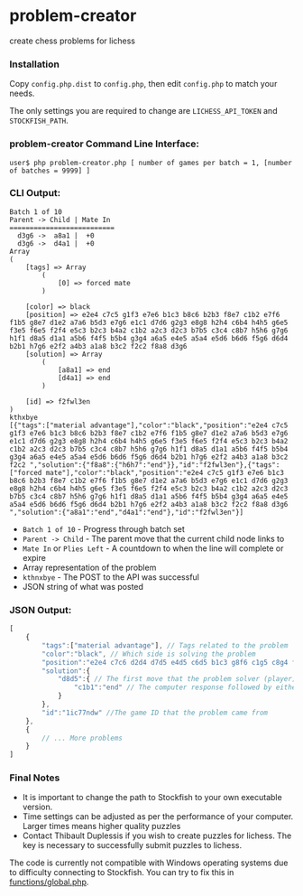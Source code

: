 problem-creator
===============

create chess problems for lichess

### Installation

Copy `config.php.dist` to `config.php`, then edit `config.php` to match your needs.

The only settings you are required to change are `LICHESS_API_TOKEN` and `STOCKFISH_PATH`.

### problem-creator Command Line Interface:
`user$ php problem-creator.php [ number of games per batch = 1, [number of batches = 9999] ]`

### CLI Output:
```
Batch 1 of 10
Parent -> Child | Mate In
==========================
  d3g6 ->  a8a1 |  +0
  d3g6 ->  d4a1 |  +0
Array
(
    [tags] => Array
        (
            [0] => forced mate
        )

    [color] => black
    [position] => e2e4 c7c5 g1f3 e7e6 b1c3 b8c6 b2b3 f8e7 c1b2 e7f6 f1b5 g8e7 d1e2 a7a6 b5d3 e7g6 e1c1 d7d6 g2g3 e8g8 h2h4 c6b4 h4h5 g6e5 f3e5 f6e5 f2f4 e5c3 b2c3 b4a2 c1b2 a2c3 d2c3 b7b5 c3c4 c8b7 h5h6 g7g6 h1f1 d8a5 d1a1 a5b6 f4f5 b5b4 g3g4 a6a5 e4e5 a5a4 e5d6 b6d6 f5g6 d6d4 b2b1 h7g6 e2f2 a4b3 a1a8 b3c2 f2c2 f8a8 d3g6
    [solution] => Array
        (
            [a8a1] => end
            [d4a1] => end
        )

    [id] => f2fwl3en
)
kthxbye
[{"tags":["material advantage"],"color":"black","position":"e2e4 c7c5 g1f3 e7e6 b1c3 b8c6 b2b3 f8e7 c1b2 e7f6 f1b5 g8e7 d1e2 a7a6 b5d3 e7g6 e1c1 d7d6 g2g3 e8g8 h2h4 c6b4 h4h5 g6e5 f3e5 f6e5 f2f4 e5c3 b2c3 b4a2 c1b2 a2c3 d2c3 b7b5 c3c4 c8b7 h5h6 g7g6 h1f1 d8a5 d1a1 a5b6 f4f5 b5b4 g3g4 a6a5 e4e5 a5a4 e5d6 b6d6 f5g6 d6d4 b2b1 h7g6 e2f2 a4b3 a1a8 b3c2 f2c2 ","solution":{"f8a8":{"h6h7":"end"}},"id":"f2fwl3en"},{"tags":["forced mate"],"color":"black","position":"e2e4 c7c5 g1f3 e7e6 b1c3 b8c6 b2b3 f8e7 c1b2 e7f6 f1b5 g8e7 d1e2 a7a6 b5d3 e7g6 e1c1 d7d6 g2g3 e8g8 h2h4 c6b4 h4h5 g6e5 f3e5 f6e5 f2f4 e5c3 b2c3 b4a2 c1b2 a2c3 d2c3 b7b5 c3c4 c8b7 h5h6 g7g6 h1f1 d8a5 d1a1 a5b6 f4f5 b5b4 g3g4 a6a5 e4e5 a5a4 e5d6 b6d6 f5g6 d6d4 b2b1 h7g6 e2f2 a4b3 a1a8 b3c2 f2c2 f8a8 d3g6 ","solution":{"a8a1":"end","d4a1":"end"},"id":"f2fwl3en"}]
```
* `Batch 1 of 10` - Progress through batch set
* `Parent -> Child` - The parent move that the current child node links to
* `Mate In` or `Plies Left` - A countdown to when the line will complete or expire
* Array representation of the problem
* `kthnxbye` - The POST to the API was successful
* JSON string of what was posted

### JSON Output:
```javascript
[
    {
        "tags":["material advantage"], // Tags related to the problem
        "color":"black", // Which side is solving the problem
        "position":"e2e4 c7c6 d2d4 d7d5 e4d5 c6d5 b1c3 g8f6 c1g5 c8g4 f2f3 g4f5 f1d3 f5d3 d1d3 e7e6 e1c1 b8c6 d1e1 f8e7 g5f6 e7f6 c3d5 ", // The starting position for the problem
        "solution":{
            "d8d5":{ // The first move that the problem solver (player) has to play
                "c1b1":"end" // The computer response followed by either more moves or "end" indicating that the problem is complete
            }
        },
        "id":"1ic77ndw" //The game ID that the problem came from
    },
    {
        // ... More problems
    }
]
```

### Final Notes

* It is important to change the path to Stockfish to your own executable version.
* Time settings can be adjusted as per the performance of your computer. Larger times means higher quality puzzles
* Contact Thibault Duplessis if you wish to create puzzles for lichess. The key is necessary to successfully submit puzzles to lichess.

The code is currently not compatible with Windows operating systems due to difficulty connecting to Stockfish. You can try to fix this in [functions/global.php](https://github.com/clarkerubber/problem-creator/blob/master/functions/global.php#L86-L119).
